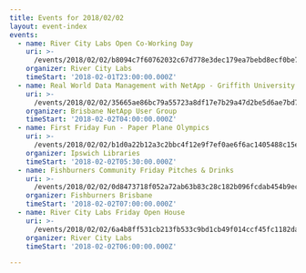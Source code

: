 ```yaml
---
title: Events for 2018/02/02
layout: event-index
events:
  - name: River City Labs Open Co-Working Day
    uri: >-
      /events/2018/02/02/b8094c7f60762032c67d778e3dec179ea7bebd8ecf0be7ed869d0d9934bc0262
    organizer: River City Labs
    timeStart: '2018-02-01T23:00:00.000Z'
  - name: Real World Data Management with NetApp - Griffith University - Duncan Beck
    uri: >-
      /events/2018/02/02/35665ae86bc79a55723a8df17e7b29a47d2be5d6ae7bd7bebdeb369998a8b27b
    organizer: Brisbane NetApp User Group
    timeStart: '2018-02-02T04:00:00.000Z'
  - name: First Friday Fun - Paper Plane Olympics
    uri: >-
      /events/2018/02/02/b1d0a22b12a3c2bbc4f12e9f7ef0ae6f6ac1405488c15e1b5024b345fcabb89a
    organizer: Ipswich Libraries
    timeStart: '2018-02-02T05:30:00.000Z'
  - name: Fishburners Community Friday Pitches & Drinks
    uri: >-
      /events/2018/02/02/0d8473718f052a72ab63b83c28c182b096fcdab454b9ec12e817ebdfd3c93c17
    organizer: Fishburners Brisbane
    timeStart: '2018-02-02T07:00:00.000Z'
  - name: River City Labs Friday Open House
    uri: >-
      /events/2018/02/02/6a4b8ff531cb213fb533c9bd1cb49f014ccf45fc1182da74672132623d8cf5a3
    organizer: River City Labs
    timeStart: '2018-02-02T06:00:00.000Z'

---
```

